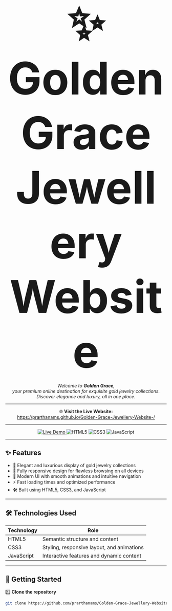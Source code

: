 <p align="center">
  <strong style="font-size: 10em;">✨ Golden Grace Jewellery Website</strong>
</p>


<p align="center">
  <em>
    Welcome to <strong>Golden Grace</strong>,<br/>
    your premium online destination for exquisite gold jewelry collections.<br/>
    Discover elegance and luxury, all in one place.
  </em>
</p>

---

<p align="center">
  🌐 <strong>Visit the Live Website:</strong><br/>
  <a href="https://prarthanams.github.io/Golden-Grace-Jewellery-Website-/" target="_blank" rel="noopener noreferrer">
    https://prarthanams.github.io/Golden-Grace-Jewellery-Website-/
  </a>
</p>

---

<p align="center">
  <a href="https://prarthanams.github.io/Golden-Grace-Jewellery-Website-/" target="_blank" rel="noopener noreferrer">
    <img src="https://img.shields.io/badge/Live%20Demo-Click%20Here-brightgreen?style=for-the-badge&logo=github" alt="Live Demo" />
  </a>
  <img src="https://img.shields.io/badge/HTML5-e34c26?style=for-the-badge&logo=html5&logoColor=white" alt="HTML5" />
  <img src="https://img.shields.io/badge/CSS3-1572b6?style=for-the-badge&logo=css3&logoColor=white" alt="CSS3" />
  <img src="https://img.shields.io/badge/JavaScript-f7df1e?style=for-the-badge&logo=javascript&logoColor=black" alt="JavaScript" />
</p>

---

## ✨ Features

- 💎 Elegant and luxurious display of gold jewelry collections  
- 📱 Fully responsive design for flawless browsing on all devices  
- 🎨 Modern UI with smooth animations and intuitive navigation  
- ⚡ Fast loading times and optimized performance  
- 🛠 Built using HTML5, CSS3, and JavaScript  

---

## 🛠 Technologies Used

| Technology | Role                          |
|------------|-------------------------------|
| HTML5      | Semantic structure and content |
| CSS3       | Styling, responsive layout, and animations |
| JavaScript | Interactive features and dynamic content |

---

## 🚀 Getting Started

1️⃣ **Clone the repository**  
```bash
git clone https://github.com/prarthanams/Golden-Grace-Jewellery-Website-.git

